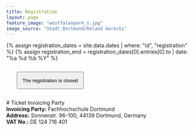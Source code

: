 ```yaml
---
title: Registration
layout: page
feature_image: "westfalenpark_s.jpg"
image_source: "Stadt Dortmund/Roland Gorecki"
---
```


{% assign registration_dates = site.data.dates | where: "id", "registration" %}
{% assign registration_end = registration_dates[0].entries[0].to | date: "%a %d %b %Y" %}

<div markdown="1" class="text-justify">
<p style="margin:2em;" class="text-center">
    <button style="padding:1em;" type="button" class="btn btn-primary btn-lg disabled">The registration is closed</button>
</p>
<div class="clearfix"></div>

</div>

<span id="invoicing-info" />
# Ticket Invoicing Party

<div class="text-justify col-xs-8">
<strong>Invoicing Party:</strong> Fachhochschule Dortmund<br/>
<strong>Address:</strong> Sonnenstr. 96-100, 44139 Dortmund, Germany<br/>
<strong>VAT No.:</strong> DE 124 716 401
</div>
